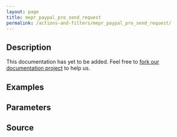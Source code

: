 ```yaml
---
layout: page
title: mepr_paypal_pro_send_request
permalink: /actions-and-filters/mepr_paypal_pro_send_request/
---
```


## Description

This documentation has yet to be added. Feel free to [fork our documentation project](https://github.com/caseproof/memberpress-docs) to help us.

## Examples


## Parameters


## Source

